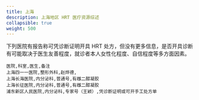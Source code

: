 ```yaml
---
title: 上海
description: 上海地区 HRT 医疗资源综述
collapsible: true
weight: 500
---
```


下列医院有报告称可凭诊断证明开具 HRT 处方，但没有更多信息，是否开具诊断有可能取决于医生友善程度，就诊者本人女性化程度、自信程度等多方面因素。

```csv
医院,科室,医生,备注
上海四一一医院,整形外科,赵烨德,
上海长海医院,内分泌科,普通号,有雌二醇凝胶
上海长征医院,内分泌科,普通号,有雌二醇凝胶
浦东新区人民医院,内分泌科,专家号（王颖）,凭诊断证明或可开手工处方单
```
